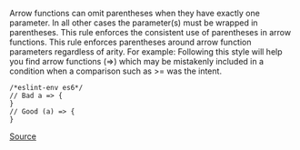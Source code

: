 Arrow functions can omit parentheses when they have exactly one parameter. In all other cases the parameter(s) must be wrapped in parentheses. This rule enforces the consistent use of parentheses in arrow functions.
This rule enforces parentheses around arrow function parameters regardless of arity. For example:
Following this style will help you find arrow functions (=>) which may be mistakenly included in a condition when a comparison such as >= was the intent.

```
/*eslint-env es6*/ 
// Bad a => {
}
// Good (a) => {
}

```

[Source](http://eslint.org/docs/rules/arrow-parens)
